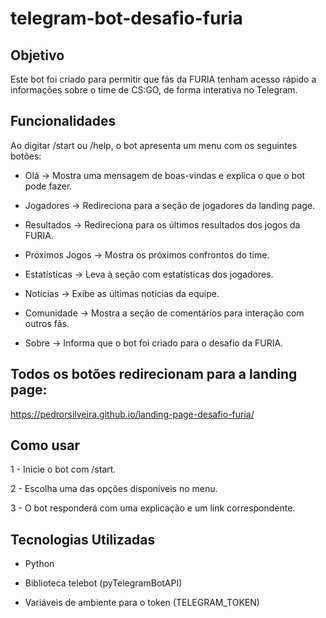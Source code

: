 # telegram-bot-desafio-furia

## Objetivo
Este bot foi criado para permitir que fãs da FURIA tenham acesso rápido a informações sobre o time de CS:GO, de forma interativa no Telegram.

## Funcionalidades

Ao digitar /start ou /help, o bot apresenta um menu com os seguintes botões:

- Olá → Mostra uma mensagem de boas-vindas e explica o que o bot pode fazer.

- Jogadores → Redireciona para a seção de jogadores da landing page.

- Resultados → Redireciona para os últimos resultados dos jogos da FURIA.

- Próximos Jogos → Mostra os próximos confrontos do time.

- Estatísticas → Leva à seção com estatísticas dos jogadores.

- Notícias → Exibe as últimas notícias da equipe.

- Comunidade → Mostra a seção de comentários para interação com outros fãs.

- Sobre → Informa que o bot foi criado para o desafio da FURIA.

## Todos os botões redirecionam para a landing page:
https://pedrorsilveira.github.io/landing-page-desafio-furia/

## Como usar

1 - Inicie o bot com /start.

2 - Escolha uma das opções disponíveis no menu.

3 - O bot responderá com uma explicação e um link correspondente.

## Tecnologias Utilizadas

- Python

- Biblioteca telebot (pyTelegramBotAPI)

- Variáveis de ambiente para o token (TELEGRAM_TOKEN)
